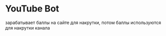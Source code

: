 # YouTube Bot
зарабатывает баллы на сайте для накрутки, потом баллы используются для накрутки канала
